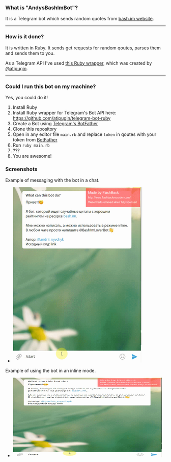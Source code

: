 ### What is "AndysBashImBot"?

It is a Telegram bot which sends random quotes from [bash.im website](bash.im).

---

### How is it done?

It is written in Ruby. It sends get requests for random qoutes, parses them and sends them to you.

As a Telegram API I've used [this Ruby wrapper](https://github.com/atipugin/telegram-bot-ruby), which was created by [@atipugin](https://github.com/atipugin).

---

### Could I run this bot on my machine?

Yes, you could do it!

1. Install Ruby
1. Install Ruby wrapper for Telegram's Bot API here: https://github.com/atipugin/telegram-bot-ruby
1. Create a Bot using [Telegram's BotFather](https://t.me/botfather)
1. Clone this repository
1. Open in any editor file `main.rb` and replace `token` in qoutes with your token from [BotFather](https://t.me/botfather)
1. Run `ruby main.rb`
1. ???
1. You are awesome!

### Screenshots
Example of messaging with the bot in a chat.
* <img src="examples/bot.gif" alt="Example gif" width="403" height="551">

Example of using the bot in an inline mode.
* <img src="examples/bot.gif" alt="Example gif" width="468" height="250">
